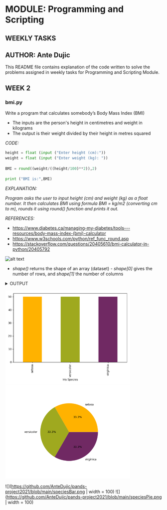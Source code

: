 # **MODULE: Programming and Scripting**
## **WEEKLY TASKS**
## **AUTHOR: Ante Dujic**

This README file contains explanation of the code written to solve the problems assigned in weekly tasks for Programming and Scripting Module.

## **WEEK 2**
### **bmi.py**
Write a program that calculates somebody’s Body Mass Index (BMI)
-	The inputs are the person's height in centimetres and weight in kilograms
-	The output is their weight divided by their height in metres squared

*CODE:*

``` python
height = float (input ("Enter height (cm):"))
weight = float (input ("Enter weight (kg): "))

BMI = round((weight/((height/100)**2)),2)

print ("BMI is:",BMI)     
```
*EXPLANATION:*

_Program asks the user to input height (cm) and weight (kg) as a float number. It then calculates BMI using formula BMI = kg/m2 (converting cm to m), rounds it using round() function  and prints it out._

*REFERENCES:*
-	https://www.diabetes.ca/managing-my-diabetes/tools---resources/body-mass-index-(bmi)-calculator
-	https://www.w3schools.com/python/ref_func_round.asp
-	https://stackoverflow.com/questions/20405610/bmi-calculator-in-python/20405792

![alt text](https://github.com/AnteDujic/pands-problem-sheet/blob/main/functionsPlot.png)

- *shape()* returns the shape of an array (dataset) - *shape[0]* gives the number of rows, and *shape[1]* the number of columns

<details>
<summary>OUTPUT</summary>
<br>

```
This data set consists of 150 samples, grouped by 5 different variables.

Dataset variables are:
Sepal Length (cm)
Sepal Width (cm)
Petal Length (cm)
Petal Width (cm)
Iris SpeciesThis is how you dropdown.
```

</details>

<p float="center">
  <img src="https://github.com/AnteDujic/pands-project2021/blob/main/speciesBar.png" width="400" />
  <img src="https://github.com/AnteDujic/pands-project2021/blob/main/speciesPie.png" width="400" /> 
</p>



![](https://github.com/AnteDujic/pands-project2021/blob/main/speciesBar.png | width = 100) ![](https://github.com/AnteDujic/pands-project2021/blob/main/speciesPie.png | width = 100)
